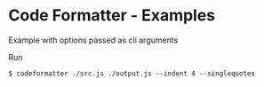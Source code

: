 # Code Formatter - Examples

Example with options passed as cli arguments

Run
```
$ codeformatter ./src.js ./output.js --indent 4 --singlequotes
```
